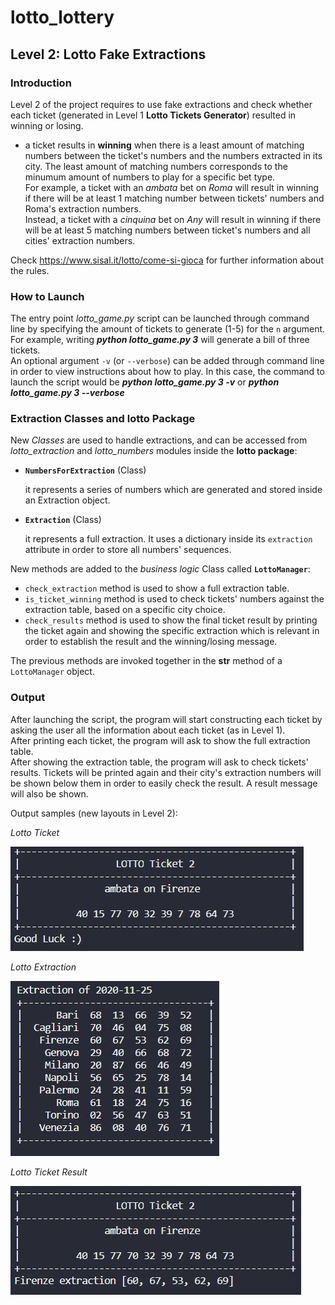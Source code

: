 # lotto_lottery
## Level 2: Lotto Fake Extractions

### Introduction
Level 2 of the project requires to use fake extractions and check whether each ticket (generated in Level 1 **Lotto Tickets Generator**) 
resulted in winning or losing.
- a ticket results in **winning** when there is a least amount of matching numbers between the ticket's numbers and the numbers
extracted in its city. The least amount of matching numbers corresponds to the minumum amount of numbers to play for a specific
bet type.<br>
For example, a ticket with an *ambata* bet on *Roma* will result in winning if there will be at least 1 matching number
between tickets' numbers and Roma's extraction numbers. <br>
Instead, a ticket with a *cinquina* bet on *Any* will result in winning if
there will be at least 5 matching numbers between ticket's numbers and all cities' extraction numbers.

Check <https://www.sisal.it/lotto/come-si-gioca> for further information about the rules.


### How to Launch
The entry point *lotto_game.py* script can be launched through command line by specifying the amount of tickets to generate (1-5) for the `n` argument. For example, writing ***python lotto_game.py 3*** will generate a bill of three tickets.<br> 
An optional argument `-v` (or `--verbose`) can be added through command line in order to view instructions about how to play. In this case,
the command to launch the script would be ***python lotto_game.py 3 -v*** or ***python lotto_game.py 3 --verbose***


### Extraction Classes and lotto Package
New *Classes* are used to handle extractions, and can be accessed from *lotto_extraction* and *lotto_numbers* modules inside the 
**lotto package**:

* **`NumbersForExtraction`** (Class)

    it represents a series of numbers which are generated and stored inside an Extraction object.

* **`Extraction`** (Class)

    it represents a full extraction. It uses a dictionary inside its `extraction` attribute in order to store all numbers' sequences.


New methods are added to the *business logic* Class called **`LottoManager`**:
- `check_extraction` method is used to show a full extraction table.
- `is_ticket_winning` method is used to check tickets' numbers against the extraction table, based on a specific city choice.
- `check_results` method is used to show the final ticket result by printing the ticket again and showing the specific extraction
which is relevant in order to establish the result and the winning/losing message.

The previous methods are invoked together in the __str__ method of a `LottoManager` object.


### Output
After launching the script, the program will start constructing each ticket by asking the user all the information about each ticket
(as in Level 1).<br>
After printing each ticket, the program will ask to show the full extraction table.<br>
After showing the extraction table, the program will ask to check tickets' results. Tickets will be printed again and their city's
extraction numbers will be shown below them in order to easily check the result. A result message will also be shown.

Output samples (new layouts in Level 2):

*Lotto Ticket*

![Lotto bill](docs/lotto-ticket-sample.JPG)

*Lotto Extraction*

![Lotto bill](docs/lotto-extraction-sample.JPG)

*Lotto Ticket Result*

![Lotto bill](docs/lotto-ticket-result-sample.JPG)
